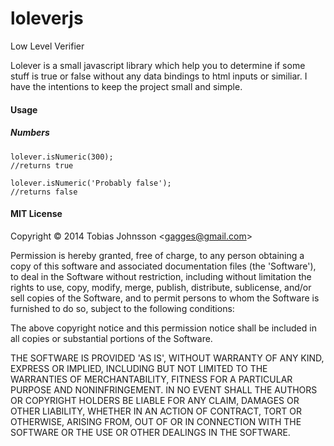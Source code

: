loleverjs
=========

Low Level Verifier

Lolever is a small javascript library which help you to determine if some stuff is true or false without any data bindings to html inputs or similiar.
I have the intentions to keep the project small and simple. 

#### Usage 

##### Numbers

	lolever.isNumeric(300);
	//returns true

	lolever.isNumeric('Probably false');
	//returns false

#### MIT License

Copyright © 2014 Tobias Johnsson &lt;gagges@gmail.com&gt;

Permission is hereby granted, free of charge, to any person obtaining
a copy of this software and associated documentation files (the
'Software'), to deal in the Software without restriction, including
without limitation the rights to use, copy, modify, merge, publish,
distribute, sublicense, and/or sell copies of the Software, and to
permit persons to whom the Software is furnished to do so, subject to
the following conditions:

The above copyright notice and this permission notice shall be
included in all copies or substantial portions of the Software.

THE SOFTWARE IS PROVIDED 'AS IS', WITHOUT WARRANTY OF ANY KIND,
EXPRESS OR IMPLIED, INCLUDING BUT NOT LIMITED TO THE WARRANTIES OF
MERCHANTABILITY, FITNESS FOR A PARTICULAR PURPOSE AND NONINFRINGEMENT.
IN NO EVENT SHALL THE AUTHORS OR COPYRIGHT HOLDERS BE LIABLE FOR ANY
CLAIM, DAMAGES OR OTHER LIABILITY, WHETHER IN AN ACTION OF CONTRACT,
TORT OR OTHERWISE, ARISING FROM, OUT OF OR IN CONNECTION WITH THE
SOFTWARE OR THE USE OR OTHER DEALINGS IN THE SOFTWARE.
